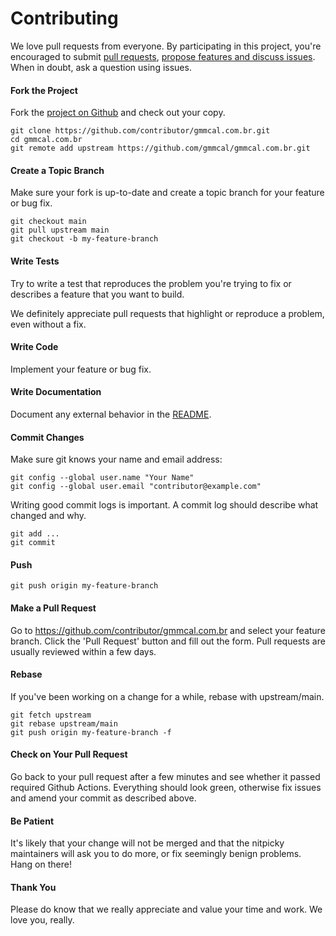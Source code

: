 # Contributing

We love pull requests from everyone. By participating in this project, you're encouraged to submit [pull requests](https://github.com/gmmcal/gmmcal.com.br/pulls), [propose features and discuss issues](https://github.com/gmmcal/gmmcal.com.br/issues). When in doubt, ask a question using issues.

#### Fork the Project

Fork the [project on Github](https://github.com/gmmcal/gmmcal.com.br) and check out your copy.

```
git clone https://github.com/contributor/gmmcal.com.br.git
cd gmmcal.com.br
git remote add upstream https://github.com/gmmcal/gmmcal.com.br.git
```

#### Create a Topic Branch

Make sure your fork is up-to-date and create a topic branch for your feature or bug fix.

```
git checkout main
git pull upstream main
git checkout -b my-feature-branch
```
#### Write Tests

Try to write a test that reproduces the problem you're trying to fix or describes a feature that you want to build.

We definitely appreciate pull requests that highlight or reproduce a problem, even without a fix.

#### Write Code

Implement your feature or bug fix.

#### Write Documentation

Document any external behavior in the [README](../README.md).

#### Commit Changes

Make sure git knows your name and email address:

```
git config --global user.name "Your Name"
git config --global user.email "contributor@example.com"
```

Writing good commit logs is important. A commit log should describe what changed and why.

```
git add ...
git commit
```

#### Push

```
git push origin my-feature-branch
```

#### Make a Pull Request

Go to https://github.com/contributor/gmmcal.com.br and select your feature branch. Click the 'Pull Request' button and fill out the form. Pull requests are usually reviewed within a few days.

#### Rebase

If you've been working on a change for a while, rebase with upstream/main.

```
git fetch upstream
git rebase upstream/main
git push origin my-feature-branch -f
```

#### Check on Your Pull Request

Go back to your pull request after a few minutes and see whether it passed required Github Actions. Everything should look green, otherwise fix issues and amend your commit as described above.

#### Be Patient

It's likely that your change will not be merged and that the nitpicky maintainers will ask you to do more, or fix seemingly benign problems. Hang on there!

#### Thank You

Please do know that we really appreciate and value your time and work. We love you, really.
